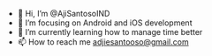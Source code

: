 - 👋 Hi, I’m @AjiSantosoIND
- 👀 I’m focusing on Android and iOS development
- 🌱 I’m currently learning how to manage time better
- 📫 How to reach me adjiesantooso@gmail.com

<!---
AjiSantosoIND/AjiSantosoIND is a ✨ special ✨ repository because its `README.md` (this file) appears on your GitHub profile.
You can click the Preview link to take a look at your changes.
--->
